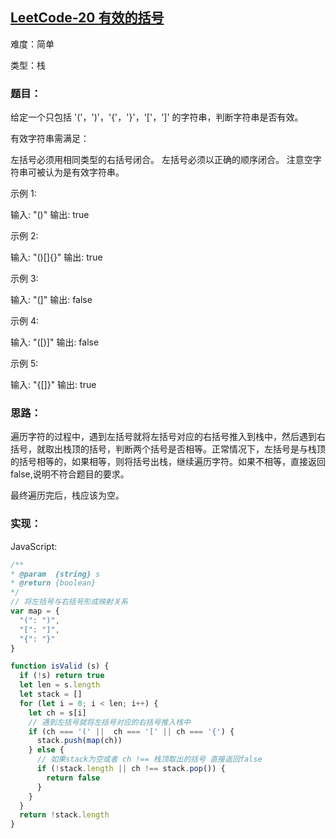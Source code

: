 ## [LeetCode-20 有效的括号](https://leetcode-cn.com/problems/valid-parentheses/)

难度：简单

类型：栈


### 题目：
给定一个只包括 '('，')'，'{'，'}'，'['，']' 的字符串，判断字符串是否有效。

有效字符串需满足：

左括号必须用相同类型的右括号闭合。
左括号必须以正确的顺序闭合。
注意空字符串可被认为是有效字符串。

示例 1:

输入: "()"
输出: true

示例 2:

输入: "()[]{}"
输出: true

示例 3:

输入: "(]"
输出: false

示例 4:

输入: "([)]"
输出: false

示例 5:

输入: "{[]}"
输出: true


### 思路：
遍历字符的过程中，遇到左括号就将左括号对应的右括号推入到栈中，然后遇到右括号，就取出栈顶的括号，判断两个括号是否相等。正常情况下，左括号是与栈顶的括号相等的，如果相等，则将括号出栈，继续遍历字符。如果不相等，直接返回false,说明不符合题目的要求。

最终遍历完后，栈应该为空。


### 实现：

JavaScript: 

```js
/**
* @param  {string} s
* @return {boolean} 
*/
// 将左括号与右括号形成映射关系
var map = {
  "(": ")",
  "[": "]",
  "{": "}"
}

function isValid (s) {
  if (!s) return true
  let len = s.length 
  let stack = []
  for (let i = 0; i < len; i++) {
    let ch = s[i]
    // 遇到左括号就将左括号对应的右括号推入栈中
    if (ch === '(' ||  ch === '[' || ch === '{') {
      stack.push(map(ch))
    } else {
      // 如果stack为空或者 ch !== 栈顶取出的括号 直接返回false 
      if (!stack.length || ch !== stack.pop()) {
        return false
      }
    }
  }
  return !stack.length
}
```
